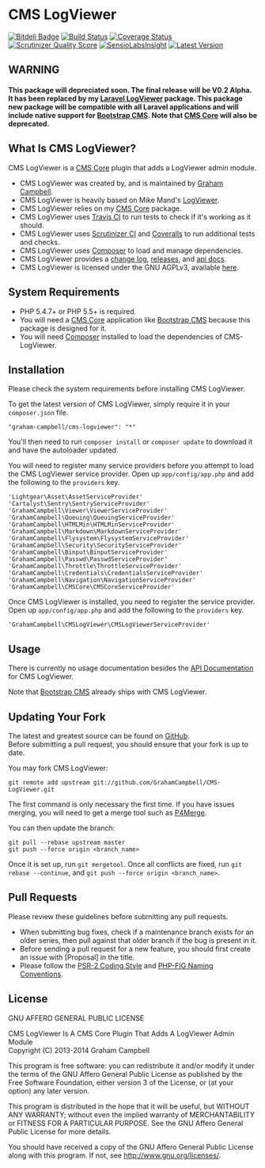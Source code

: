 CMS LogViewer
=============


[![Bitdeli Badge](https://d2weczhvl823v0.cloudfront.net/GrahamCampbell/CMS-LogViewer/trend.png)](https://bitdeli.com/free "Bitdeli Badge")
[![Build Status](https://travis-ci.org/GrahamCampbell/CMS-LogViewer.png)](https://travis-ci.org/GrahamCampbell/CMS-LogViewer)
[![Coverage Status](https://coveralls.io/repos/GrahamCampbell/CMS-LogViewer/badge.png)](https://coveralls.io/r/GrahamCampbell/CMS-LogViewer)
[![Scrutinizer Quality Score](https://scrutinizer-ci.com/g/GrahamCampbell/CMS-LogViewer/badges/quality-score.png?s=30a629f55a95e3e0b0d146b242d0e80662abb298)](https://scrutinizer-ci.com/g/GrahamCampbell/CMS-LogViewer)
[![SensioLabsInsight](https://insight.sensiolabs.com/projects/7c3d818f-dbcf-4e27-9ff4-b0c2a1fe69bd/mini.png)](https://insight.sensiolabs.com/projects/7c3d818f-dbcf-4e27-9ff4-b0c2a1fe69bd)
[![Latest Version](https://poser.pugx.org/graham-campbell/cms-logviewer/v/stable.png)](https://packagist.org/packages/graham-campbell/cms-logviewer)


## WARNING

#### This package will depreciated soon. The final release will be V0.2 Alpha. It has been replaced by my [Laravel LogViewer](https://github.com/GrahamCampbell/Laravel-LogViewer) package. This package new package will be compatible with all Laravel applications and will include native support for [Bootstrap CMS](https://github.com/GrahamCampbell/Bootstrap-CMS). Note that [CMS Core](https://github.com/GrahamCampbell/CMS-Core) will also be deprecated.


## What Is CMS LogViewer?

CMS LogViewer is a [CMS Core](https://github.com/GrahamCampbell/CMS-Core) plugin that adds a LogViewer admin module.  

* CMS LogViewer was created by, and is maintained by [Graham Campbell](https://github.com/GrahamCampbell).  
* CMS LogViewer is heavily based on Mike Mand's [LogViewer](https://github.com/mikemand/logviewer).  
* CMS LogViewer relies on my [CMS Core](https://github.com/GrahamCampbell/CMS-Core) package.  
* CMS LogViewer uses [Travis CI](https://travis-ci.org/GrahamCampbell/CMS-LogViewer) to run tests to check if it's working as it should.  
* CMS LogViewer uses [Scrutinizer CI](https://scrutinizer-ci.com/g/GrahamCampbell/CMS-LogViewer) and [Coveralls](https://coveralls.io/r/GrahamCampbell/CMS-LogViewer) to run additional tests and checks.  
* CMS LogViewer uses [Composer](https://getcomposer.org) to load and manage dependencies.  
* CMS LogViewer provides a [change log](https://github.com/GrahamCampbell/CMS-LogViewer/blob/master/CHANGELOG.md), [releases](https://github.com/GrahamCampbell/CMS-LogViewer/releases), and [api docs](http://grahamcampbell.github.io/CMS-LogViewer).  
* CMS LogViewer is licensed under the GNU AGPLv3, available [here](https://github.com/GrahamCampbell/CMS-LogViewer/blob/master/LICENSE.md).  


## System Requirements

* PHP 5.4.7+ or PHP 5.5+ is required.  
* You will need a [CMS Core](https://github.com/GrahamCampbell/CMS-Core) application like [Bootstrap CMS](https://github.com/GrahamCampbell/Bootstrap-CMS) because this package is designed for it.  
* You will need [Composer](https://getcomposer.org) installed to load the dependencies of CMS-LogViewer.  


## Installation

Please check the system requirements before installing CMS LogViewer.  

To get the latest version of CMS LogViewer, simply require it in your `composer.json` file.  

`"graham-campbell/cms-logviewer": "*"`  

You'll then need to run `composer install` or `composer update` to download it and have the autoloader updated.  

You will need to register many service providers before you attempt to load the CMS LogViewer service provider. Open up `app/config/app.php` and add the following to the `providers` key.  

`'Lightgear\Asset\AssetServiceProvider'`  
`'Cartalyst\Sentry\SentryServiceProvider'`  
`'GrahamCampbell\Viewer\ViewerServiceProvider'`  
`'GrahamCampbell\Queuing\QueuingServiceProvider'`  
`'GrahamCampbell\HTMLMin\HTMLMinServiceProvider'`  
`'GrahamCampbell\Markdown\MarkdownServiceProvider'`  
`'GrahamCampbell\Flysystem\FlysystemServiceProvider'`  
`'GrahamCampbell\Security\SecurityServiceProvider'`  
`'GrahamCampbell\Binput\BinputServiceProvider'`  
`'GrahamCampbell\Passwd\PasswdServiceProvider'`  
`'GrahamCampbell\Throttle\ThrottleServiceProvider'`  
`'GrahamCampbell\Credentials\CredentialsServiceProvider'`  
`'GrahamCampbell\Navigation\NavigationServiceProvider'`  
`'GrahamCampbell\CMSCore\CMSCoreServiceProvider'`  

Once CMS LogViewer is installed, you need to register the service provider. Open up `app/config/app.php` and add the following to the `providers` key.  

`'GrahamCampbell\CMSLogViewer\CMSLogViewerServiceProvider'`  


## Usage

There is currently no usage documentation besides the [API Documentation](http://grahamcampbell.github.io/CMS-LogViewer) for CMS LogViewer.  

Note that [Bootstrap CMS](https://github.com/GrahamCampbell/Bootstrap-CMS) already ships with CMS LogViewer.  


## Updating Your Fork

The latest and greatest source can be found on [GitHub](https://github.com/GrahamCampbell/CMS-LogViewer).  
Before submitting a pull request, you should ensure that your fork is up to date.  

You may fork CMS LogViewer:  

    git remote add upstream git://github.com/GrahamCampbell/CMS-LogViewer.git

The first command is only necessary the first time. If you have issues merging, you will need to get a merge tool such as [P4Merge](http://perforce.com/product/components/perforce_visual_merge_and_diff_tools).  

You can then update the branch:  

    git pull --rebase upstream master
    git push --force origin <branch_name>

Once it is set up, run `git mergetool`. Once all conflicts are fixed, run `git rebase --continue`, and `git push --force origin <branch_name>`.  


## Pull Requests

Please review these guidelines before submitting any pull requests.  

* When submitting bug fixes, check if a maintenance branch exists for an older series, then pull against that older branch if the bug is present in it.  
* Before sending a pull request for a new feature, you should first create an issue with [Proposal] in the title.  
* Please follow the [PSR-2 Coding Style](https://github.com/php-fig/fig-standards/blob/master/accepted/PSR-2-coding-style-guide.md) and [PHP-FIG Naming Conventions](https://github.com/php-fig/fig-standards/blob/master/bylaws/002-psr-naming-conventions.md).  


## License

GNU AFFERO GENERAL PUBLIC LICENSE  

CMS LogViewer Is A CMS Core Plugin That Adds A LogViewer Admin Module  
Copyright (C) 2013-2014  Graham Campbell  

This program is free software: you can redistribute it and/or modify
it under the terms of the GNU Affero General Public License as published by
the Free Software Foundation, either version 3 of the License, or
(at your option) any later version.  

This program is distributed in the hope that it will be useful,
but WITHOUT ANY WARRANTY; without even the implied warranty of
MERCHANTABILITY or FITNESS FOR A PARTICULAR PURPOSE.  See the
GNU Affero General Public License for more details.  

You should have received a copy of the GNU Affero General Public License
along with this program.  If not, see <http://www.gnu.org/licenses/>.  

